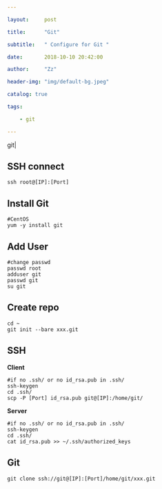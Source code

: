 ```yaml
---

layout:     post

title:      "Git"

subtitle:   " Configure for Git "

date:       2018-10-10 20:42:00

author:     "Zz"

header-img: "img/default-bg.jpeg"

catalog: true

tags:

    - git

---
```


git|

## SSH connect

```
ssh root@[IP]:[Port]
```

## Install Git

```
#CentOS
yum -y install git
```

## Add User

```
#change passwd
passwd root
adduser git
passwd git
su git
```

## Create repo

```
cd ~
git init --bare xxx.git
```

## SSH

**Client**

```
#if no .ssh/ or no id_rsa.pub in .ssh/
ssh-keygen
cd .ssh/
scp -P [Port] id_rsa.pub git@[IP]:/home/git/
```

**Server**

```
#if no .ssh/ or no id_rsa.pub in .ssh/
ssh-keygen
cd .ssh/
cat id_rsa.pub >> ~/.ssh/authorized_keys
```

## Git

```
git clone ssh://git@[IP]:[Port]/home/git/xxx.git
```













